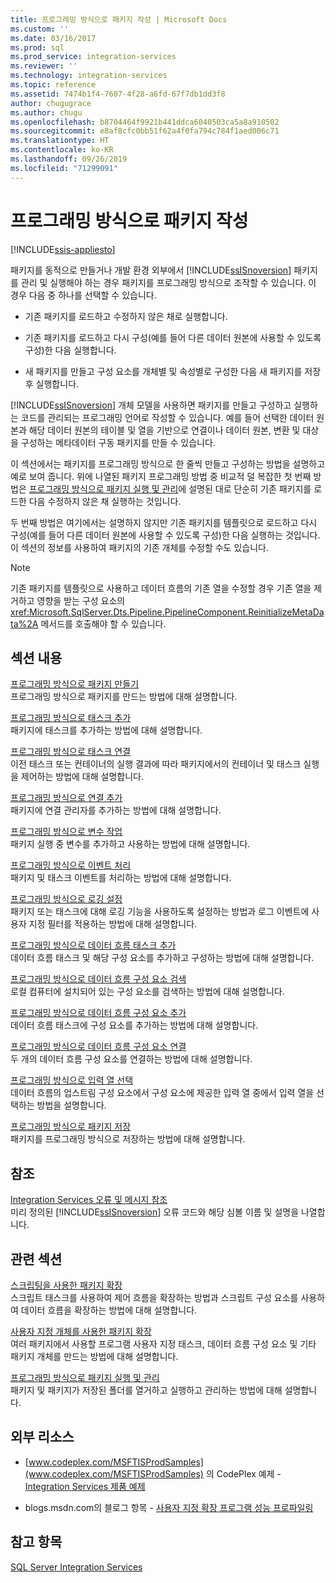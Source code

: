 ```yaml
---
title: 프로그래밍 방식으로 패키지 작성 | Microsoft Docs
ms.custom: ''
ms.date: 03/16/2017
ms.prod: sql
ms.prod_service: integration-services
ms.reviewer: ''
ms.technology: integration-services
ms.topic: reference
ms.assetid: 7474b1f4-7607-4f28-a6fd-67f7db1dd3f8
author: chugugrace
ms.author: chugu
ms.openlocfilehash: b8704464f9921b441ddca6040503ca5a8a910502
ms.sourcegitcommit: e8af8cfc0bb51f62a4f0fa794c784f1aed006c71
ms.translationtype: HT
ms.contentlocale: ko-KR
ms.lasthandoff: 09/26/2019
ms.locfileid: "71299091"
---
```

# <a name="building-packages-programmatically"></a>프로그래밍 방식으로 패키지 작성

[!INCLUDE[ssis-appliesto](../../includes/ssis-appliesto-ssvrpluslinux-asdb-asdw-xxx.md)]


  패키지를 동적으로 만들거나 개발 환경 외부에서 [!INCLUDE[ssISnoversion](../../includes/ssisnoversion-md.md)] 패키지를 관리 및 실행해야 하는 경우 패키지를 프로그래밍 방식으로 조작할 수 있습니다. 이 경우 다음 중 하나를 선택할 수 있습니다.  
  
-   기존 패키지를 로드하고 수정하지 않은 채로 실행합니다.  
  
-   기존 패키지를 로드하고 다시 구성(예를 들어 다른 데이터 원본에 사용할 수 있도록 구성)한 다음 실행합니다.  
  
-   새 패키지를 만들고 구성 요소를 개체별 및 속성별로 구성한 다음 새 패키지를 저장 후 실행합니다.  
  
 [!INCLUDE[ssISnoversion](../../includes/ssisnoversion-md.md)] 개체 모델을 사용하면 패키지를 만들고 구성하고 실행하는 코드를 관리되는 프로그래밍 언어로 작성할 수 있습니다. 예를 들어 선택한 데이터 원본과 해당 데이터 원본의 테이블 및 열을 기반으로 연결이나 데이터 원본, 변환 및 대상을 구성하는 메타데이터 구동 패키지를 만들 수 있습니다.  
  
 이 섹션에서는 패키지를 프로그래밍 방식으로 한 줄씩 만들고 구성하는 방법을 설명하고 예로 보여 줍니다. 위에 나열된 패키지 프로그래밍 방법 중 비교적 덜 복잡한 첫 번째 방법은 [프로그래밍 방식으로 패키지 실행 및 관리](../../integration-services/run-manage-packages-programmatically/running-and-managing-packages-programmatically.md)에 설명된 대로 단순히 기존 패키지를 로드한 다음 수정하지 않은 채 실행하는 것입니다.  
  
 두 번째 방법은 여기에서는 설명하지 않지만 기존 패키지를 템플릿으로 로드하고 다시 구성(예를 들어 다른 데이터 원본에 사용할 수 있도록 구성)한 다음 실행하는 것입니다. 이 섹션의 정보를 사용하여 패키지의 기존 개체를 수정할 수도 있습니다.  
  
> [!NOTE]  
>  기존 패키지를 템플릿으로 사용하고 데이터 흐름의 기존 열을 수정할 경우 기존 열을 제거하고 영향을 받는 구성 요소의 <xref:Microsoft.SqlServer.Dts.Pipeline.PipelineComponent.ReinitializeMetaData%2A> 메서드를 호출해야 할 수 있습니다.  
  
## <a name="in-this-section"></a>섹션 내용  
 [프로그래밍 방식으로 패키지 만들기](../../integration-services/building-packages-programmatically/creating-a-package-programmatically.md)  
 프로그래밍 방식으로 패키지를 만드는 방법에 대해 설명합니다.  
  
 [프로그래밍 방식으로 태스크 추가](../../integration-services/building-packages-programmatically/adding-tasks-programmatically.md)  
 패키지에 태스크를 추가하는 방법에 대해 설명합니다.  
  
 [프로그래밍 방식으로 태스크 연결](../../integration-services/building-packages-programmatically/connecting-tasks-programmatically.md)  
 이전 태스크 또는 컨테이너의 실행 결과에 따라 패키지에서의 컨테이너 및 태스크 실행을 제어하는 방법에 대해 설명합니다.  
  
 [프로그래밍 방식으로 연결 추가](../../integration-services/building-packages-programmatically/adding-connections-programmatically.md)  
 패키지에 연결 관리자를 추가하는 방법에 대해 설명합니다.  
  
 [프로그래밍 방식으로 변수 작업](../../integration-services/building-packages-programmatically/working-with-variables-programmatically.md)  
 패키지 실행 중 변수를 추가하고 사용하는 방법에 대해 설명합니다.  
  
 [프로그래밍 방식으로 이벤트 처리](../../integration-services/building-packages-programmatically/handling-events-programmatically.md)  
 패키지 및 태스크 이벤트를 처리하는 방법에 대해 설명합니다.  
  
 [프로그래밍 방식으로 로깅 설정](../../integration-services/building-packages-programmatically/enabling-logging-programmatically.md)  
 패키지 또는 태스크에 대해 로깅 기능을 사용하도록 설정하는 방법과 로그 이벤트에 사용자 지정 필터를 적용하는 방법에 대해 설명합니다.  
  
 [프로그래밍 방식으로 데이터 흐름 태스크 추가](../../integration-services/building-packages-programmatically/adding-the-data-flow-task-programmatically.md)  
 데이터 흐름 태스크 및 해당 구성 요소를 추가하고 구성하는 방법에 대해 설명합니다.  
  
 [프로그래밍 방식으로 데이터 흐름 구성 요소 검색](../../integration-services/building-packages-programmatically/discovering-data-flow-components-programmatically.md)  
 로컬 컴퓨터에 설치되어 있는 구성 요소를 검색하는 방법에 대해 설명합니다.  
  
 [프로그래밍 방식으로 데이터 흐름 구성 요소 추가](../../integration-services/building-packages-programmatically/adding-data-flow-components-programmatically.md)  
 데이터 흐름 태스크에 구성 요소를 추가하는 방법에 대해 설명합니다.  
  
 [프로그래밍 방식으로 데이터 흐름 구성 요소 연결](../../integration-services/building-packages-programmatically/connecting-data-flow-components-programmatically.md)  
 두 개의 데이터 흐름 구성 요소를 연결하는 방법에 대해 설명합니다.  
  
 [프로그래밍 방식으로 입력 열 선택](../../integration-services/building-packages-programmatically/selecting-input-columns-programmatically.md)  
 데이터 흐름의 업스트림 구성 요소에서 구성 요소에 제공한 입력 열 중에서 입력 열을 선택하는 방법을 설명합니다.  
  
 [프로그래밍 방식으로 패키지 저장](../../integration-services/building-packages-programmatically/saving-a-package-programmatically.md)  
 패키지를 프로그래밍 방식으로 저장하는 방법에 대해 설명합니다.  
  
## <a name="reference"></a>참조  
 [Integration Services 오류 및 메시지 참조](../../integration-services/integration-services-error-and-message-reference.md)  
 미리 정의된 [!INCLUDE[ssISnoversion](../../includes/ssisnoversion-md.md)] 오류 코드와 해당 심볼 이름 및 설명을 나열합니다.  
  
## <a name="related-sections"></a>관련 섹션  
 [스크립팅을 사용한 패키지 확장](../../integration-services/extending-packages-scripting/extending-packages-with-scripting.md)  
 스크립트 태스크를 사용하여 제어 흐름을 확장하는 방법과 스크립트 구성 요소를 사용하여 데이터 흐름을 확장하는 방법에 대해 설명합니다.  
  
 [사용자 지정 개체를 사용한 패키지 확장](../../integration-services/extending-packages-custom-objects/extending-packages-with-custom-objects.md)  
 여러 패키지에서 사용할 프로그램 사용자 지정 태스크, 데이터 흐름 구성 요소 및 기타 패키지 개체를 만드는 방법에 대해 설명합니다.  
  
 [프로그래밍 방식으로 패키지 실행 및 관리](../../integration-services/run-manage-packages-programmatically/running-and-managing-packages-programmatically.md)  
 패키지 및 패키지가 저장된 폴더를 열거하고 실행하고 관리하는 방법에 대해 설명합니다.  
  
## <a name="external-resources"></a>외부 리소스  
  
-   [www.codeplex.com/MSFTISProdSamples](www.codeplex.com/MSFTISProdSamples) 의 CodePlex 예제 - [Integration Services 제품 예제](https://go.microsoft.com/fwlink/?LinkID=131204)  
  
-   blogs.msdn.com의 블로그 항목 - [사용자 지정 확장 프로그램 성능 프로파일링](https://go.microsoft.com/fwlink/?LinkId=238831)  

## <a name="see-also"></a>참고 항목  
 [SQL Server Integration Services](../../integration-services/sql-server-integration-services.md)  
  
  
